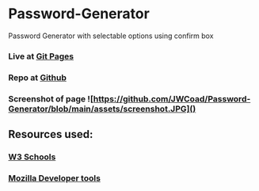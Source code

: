 # Password-Generator
Password Generator with selectable options using confirm box


### Live at [Git Pages](https://jwcoad.github.io/Password-Generator/)
### Repo at [Github](https://github.com/JWCoad/Password-Generator)
### Screenshot of page ![https://github.com/JWCoad/Password-Generator/blob/main/assets/screenshot.JPG]()


## Resources used:
### [W3 Schools](https://www.w3schools.com)
### [Mozilla Developer tools](https://developer.mozilla.org/en-US/docs/Web/API)